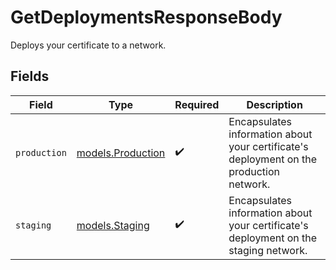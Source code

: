# GetDeploymentsResponseBody

Deploys your certificate to a network.


## Fields

| Field                                                                                   | Type                                                                                    | Required                                                                                | Description                                                                             |
| --------------------------------------------------------------------------------------- | --------------------------------------------------------------------------------------- | --------------------------------------------------------------------------------------- | --------------------------------------------------------------------------------------- |
| `production`                                                                            | [models.Production](../models/production.md)                                            | :heavy_check_mark:                                                                      | Encapsulates information about your certificate's deployment on the production network. |
| `staging`                                                                               | [models.Staging](../models/staging.md)                                                  | :heavy_check_mark:                                                                      | Encapsulates information about your certificate's deployment on the staging network.    |